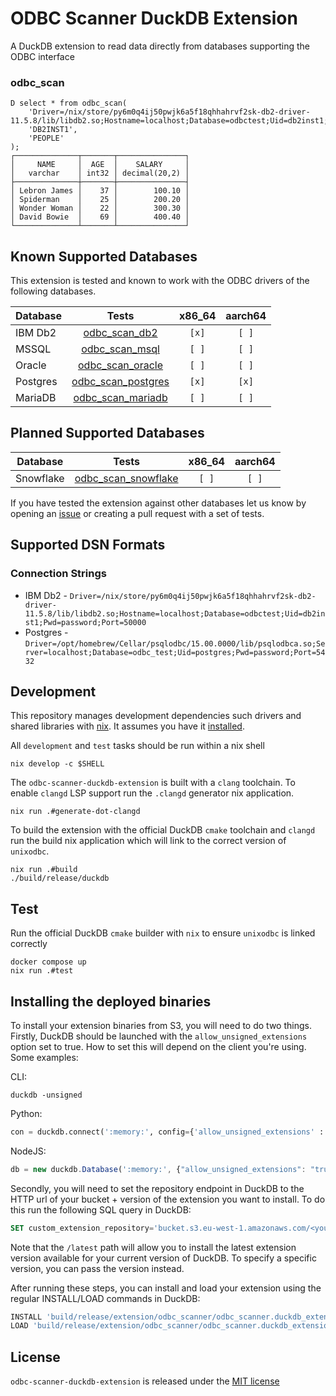 # ODBC Scanner DuckDB Extension

A DuckDB extension to read data directly from databases supporting the ODBC interface

### odbc_scan

```duckdb
D select * from odbc_scan(
    'Driver=/nix/store/py6m0q4ij50pwjk6a5f18qhhahrvf2sk-db2-driver-11.5.8/lib/libdb2.so;Hostname=localhost;Database=odbctest;Uid=db2inst1;Pwd=password;Port=50000',
    'DB2INST1',
    'PEOPLE'
);
┌──────────────┬───────┬───────────────┐
│     NAME     │  AGE  │    SALARY     │
│   varchar    │ int32 │ decimal(20,2) │
├──────────────┼───────┼───────────────┤
│ Lebron James │    37 │        100.10 │
│ Spiderman    │    25 │        200.20 │
│ Wonder Woman │    22 │        300.30 │
│ David Bowie  │    69 │        400.40 │
└──────────────┴───────┴───────────────┘
```

## Known Supported Databases

This extension is tested and known to work with the ODBC drivers of the following databases.

| Database   | Tests                                                    | x86_64 | aarch64 |
| ---------- | :------------------------------------------------------: | :----: | :-----: |
| IBM Db2    | [odbc_scan_db2](./test/sql/odbc_scan_db2.test)           | `[x]`  | `[ ]`   |
| MSSQL      | [odbc_scan_msql](./test/sql/odbc_scan_mssql.test)        | `[ ]`  | `[ ]`   |
| Oracle     | [odbc_scan_oracle](./test/sql/odbc_scan_oracle.test)     | `[ ]`  | `[ ]`   |
| Postgres   | [odbc_scan_postgres](./test/sql/odbc_scan_postgres.test) | `[x]`  | `[x]`   |
| MariaDB    | [odbc_scan_mariadb](./test/sql/odbc_scan_mariadb.test)   | `[ ]`  | `[ ]`   |

## Planned Supported Databases

| Database   | Tests                                                       | x86_64 | aarch64 |
| ---------- | :---------------------------------------------------------: | :----: | :-----: |
| Snowflake  | [odbc_scan_snowflake](./test/sql/odbc_scan_snowflake.test)  | `[ ]`  | `[ ]`   |

If you have tested the extension against other databases let us know by opening an [issue](https://github.com/rupurt/odbc-scanner-duckdb-extension/issues/new)
or creating a pull request with a set of tests.

## Supported DSN Formats

### Connection Strings

- IBM Db2  - `Driver=/nix/store/py6m0q4ij50pwjk6a5f18qhhahrvf2sk-db2-driver-11.5.8/lib/libdb2.so;Hostname=localhost;Database=odbctest;Uid=db2inst1;Pwd=password;Port=50000`
- Postgres - `Driver=/opt/homebrew/Cellar/psqlodbc/15.00.0000/lib/psqlodbca.so;Server=localhost;Database=odbc_test;Uid=postgres;Pwd=password;Port=5432`

## Development

This repository manages development dependencies such drivers and shared libraries with [nix](https://nixos.org). It assumes you
have it [installed](https://github.com/DeterminateSystems/nix-installer).

All `development` and `test` tasks should be run within a nix shell

```shell
nix develop -c $SHELL
```

The `odbc-scanner-duckdb-extension` is built with a `clang` toolchain. To enable `clangd` LSP support run the `.clangd`
generator nix application.

```shell
nix run .#generate-dot-clangd
```

To build the extension with the official DuckDB `cmake` toolchain and `clangd` run the build nix application which will link
to the correct version of `unixodbc`.

```shell
nix run .#build
./build/release/duckdb
```

## Test

Run the official DuckDB `cmake` builder with `nix` to ensure `unixodbc` is linked correctly

```shell
docker compose up
nix run .#test
```

## Installing the deployed binaries

To install your extension binaries from S3, you will need to do two things. Firstly, DuckDB should be launched with the
`allow_unsigned_extensions` option set to true. How to set this will depend on the client you're using. Some examples:

CLI:
```shell
duckdb -unsigned
```

Python:
```python
con = duckdb.connect(':memory:', config={'allow_unsigned_extensions' : 'true'})
```

NodeJS:
```js
db = new duckdb.Database(':memory:', {"allow_unsigned_extensions": "true"});
```

Secondly, you will need to set the repository endpoint in DuckDB to the HTTP url of your bucket + version of the extension
you want to install. To do this run the following SQL query in DuckDB:
```sql
SET custom_extension_repository='bucket.s3.eu-west-1.amazonaws.com/<your_extension_name>/latest';
```
Note that the `/latest` path will allow you to install the latest extension version available for your current version of
DuckDB. To specify a specific version, you can pass the version instead.

After running these steps, you can install and load your extension using the regular INSTALL/LOAD commands in DuckDB:
```sql
INSTALL 'build/release/extension/odbc_scanner/odbc_scanner.duckdb_extension';
LOAD 'build/release/extension/odbc_scanner/odbc_scanner.duckdb_extension';
```

## License

`odbc-scanner-duckdb-extension` is released under the [MIT license](./LICENSE)
